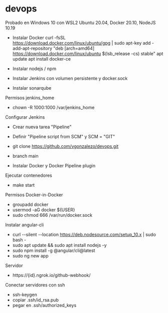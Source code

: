 # devops
Probado en Windows 10 con WSL2 Ubuntu 20.04, Docker 20.10, NodeJS 10.19

- Instalar Docker
curl -fsSL https://download.docker.com/linux/ubuntu/gpg | sudo apt-key add -
add-apt-repository "deb [arch=amd64] https://download.docker.com/linux/ubuntu $(lsb_release -cs) stable"
apt update
apt install docker-ce

- Instalar nodejs / npm
- Instalar Jenkins con volumen persistente y docker.sock
- Instalar sonarqube

Permisos jenkins_home
- chown -R 1000:1000 /var/jenkins_home

Configurar Jenkins
- Crear nueva tarea "Pipeline"
- Definir "Pipeline script from SCM" y SCM = "GIT"
- git clone https://github.com/vgonzalezo/devops.git
- branch main

- Instalar Docker y Docker Pipeline plugin

Ejecutar contenedores
- make start

Permisos Docker-in-Docker
- groupadd docker
- usermod -aG docker ${USER}
- sudo chmod 666 /var/run/docker.sock

Instalar angular-cli
- curl --silent --location https://deb.nodesource.com/setup_10.x  | sudo bash -
- sudo apt update && sudo apt install nodejs -y
- sudo npm install -g @angular/cli@latest
- sudo ng new app

Servidor
- https://{id}.ngrok.io/github-webhook/

Conectar servidores con ssh
- ssh-keygen
- copiar .ssh/id_rsa.pub
- pegar en .ssh/authorized_keys